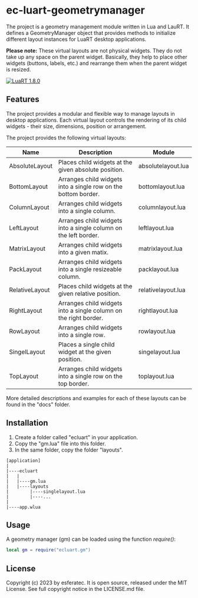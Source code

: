 # ec-luart-geometrymanager

The project is a geometry management module written in Lua and LauRT. It defines a GeometryManager object that provides methods to initialize different layout instances for LuaRT desktop applications.

**Please note:**
These virtual layouts are not physical widgets. They do not take up any space on the parent widget. Basically, they help to place other widgets (buttons, labels, etc.) and rearrange them when the parent widget is resized.

[![LuaRT 1.8.0](https://badgen.net/badge/LuaRT/1.8.0/blue)](https://github.com/samyeyo/LuaRT)

## Features

The project provides a modular and flexible way to manage layouts in desktop applications. Each virtual layout controls the rendering of its child widgets - their size, dimensions, position or arrangement.

The project provides the following virtual layouts:

| Name | Description | Module |
| --- | --- | --- |
| AbsoluteLayout | Places child widgets at the given absolute position. | absolutelayout.lua
| BottomLayout | Arranges child widgets into a single row on the bottom border. | bottomlayout.lua
| ColumnLayout | Arranges child widgets into a single column. | columnlayout.lua
| LeftLayout | Arranges child widgets into a single column on the left border. | leftlayout.lua
| MatrixLayout | Arranges child widgets into a given matix. | matrixlayout.lua
| PackLayout | Arranges child widgets into a single resizeable column. | packlayout.lua
| RelativeLayout | Places child widgets at the given relative position. | relativelayout.lua
| RightLayout | Arranges child widgets into a single column on the right border. | rightlayout.lua
| RowLayout | Arranges child widgets into a single row. | rowlayout.lua
| SingelLayout | Places a single child widget at the given position. | singelayout.lua
| TopLayout | Arranges child widgets into a single row on the top border. | toplayout.lua

More detailed descriptions and examples for each of these layouts can be found in the "docs" folder.

## Installation

1. Create a folder called "ecluart" in your application.
2. Copy the "gm.lua" file into this folder.
3. In the same folder, copy the folder "layouts".

```text
[application]
|
|----ecluart
|   |
|   |----gm.lua
|   |----layouts
|        |----singlelayout.lua
|        |----...
|
|----app.wlua
```

## Usage

A geometry manager (gm) can be loaded using the function *require()*:

```lua
local gm = require("ecluart.gm") 
```

## License

Copyright (c) 2023 by esferatec.
It is open source, released under the MIT License.
See full copyright notice in the LICENSE.md file.
